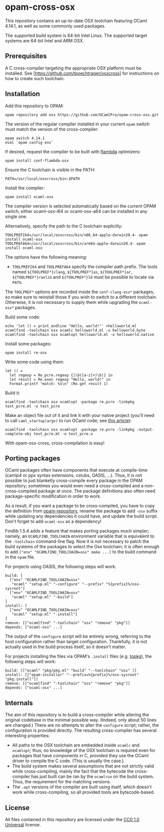 opam-cross-osx
==============

This repository contains an up-to-date OSX toolchain featuring OCaml 4.14.1, as well as some commonly used packages.

The supported build system is 64-bit Intel Linux. The supported target systems are 64-bit Intel and ARM OSX.

Prerequisites
-------------

A C cross-compiler targeting the appropriate OSX platform must be installed. See [https://github.com/tpoechtrager/osxcross] for instructions on how to create such toolchain.

Installation
------------

Add this repository to OPAM:

    opam repository add osx https://github.com/OCamlPro/opam-cross-osx.git

The version of the regular compiler installed in your current `opam` switch must match the version of the cross-compiler:

    opam switch 4.14.1
    eval `opam config env`

If desired, request the compiler to be built with [flambda][] optimizers:

    opam install conf-flambda-osx

[flambda]: https://caml.inria.fr/pub/docs/manual-ocaml/flambda.html

Ensure the C toolchain is visible in the PATH:

    PATH=/usr/local/osxcross/bin:$PATH

Install the compiler:

    opam install ocaml-osx

The compiler version is selected automatically based on the current OPAM switch;
either ocaml-osx-i64 or ocaml-osx-a64 can be installed in any single one.

Alternatively, specify the path to the C toolchain explicitly:

    TOOLPREFI64=/usr/local/osxcross/bin/x86_64-apple-darwin20.4- opam install ocaml-osx
    TOOLPREFA64=/usr/local/osxcross/bin/arm64-apple-darwin20.4- opam install ocaml-osx

The options have the following meaning:

  * `TOOLPREFI64` and `TOOLPREFA64` specify the compiler path prefix. The tools named `${TOOLPREF*}clang`, `${TOOLPREF*}as`, `${TOOLPREF*}ar`, `${TOOLPREF*}ranlib` and `${TOOLPREF*}ld` must be possible to locate via `PATH`.

The `TOOLPREF*` options are recorded inside the `conf-clang-osx*` packages, so make sure to reinstall those if you wish to switch to a different toolchain. Otherwise, it is not necessary to supply them while upgrading the `ocaml-osx*` packages.

Build some code:

    echo 'let () = print_endline "Hello, world!"' >helloworld.ml
    ocamlfind -toolchain osx ocamlc helloworld.ml -o helloworld.byte
    ocamlfind -toolchain osx ocamlopt helloworld.ml -o helloworld.native

Install some packages:

    opam install re-osx

Write some code using them:

    let () =
      let regexp = Re_pcre.regexp {|\b([a-z]+)\b|} in
      let result = Re.exec regexp "Hello, world!" in
      Format.printf "match: %s\n" (Re.get result 1)

Build it:

    ocamlfind -toolchain osx ocamlopt -package re.pcre -linkpkg test_pcre.ml -o test_pcre

Make an object file out of it and link it with your native project (you'll need to call `caml_startup(argv)` to run OCaml code; see [this article](http://www.mega-nerd.com/erikd/Blog/CodeHacking/Ocaml/calling_ocaml.html)):

    ocamlfind -toolchain osx ocamlopt -package re.pcre -linkpkg -output-complete-obj test_pcre.ml -o test_pcre.o

With opam-osx-cross, cross-compilation is easy!

Porting packages
----------------

OCaml packages often have components that execute at compile-time (camlp4 or ppx syntax extensions, cstubs, OASIS, ...). Thus, it is not possible to just blanketly cross-compile every package in the OPAM repository; sometimes you would even need a cross-compiled and a non-cross-compiled package at once. The package definitions also often need package-specific modification in order to work.

As a result, if you want a package to be cross-compiled, you have to copy the definition from [opam-repository](https://github.com/ocaml/opam-repository), rename the package to add `-osx` suffix while updating any dependencies it could have, and update the build script. Don't forget to add `ocaml-osx` as a dependency!

Findlib 1.5.4 adds a feature that makes porting packages much simpler; namely, an `OCAMLFIND_TOOLCHAIN` environment variable that is equivalent to the `-toolchain` command-line flag. Now it is not necessary to patch the build systems of the packages to select the Osx toolchain; it is often enough to add `["env" "OCAMLFIND_TOOLCHAIN=osx" make ...]` to the build command in the `opam` file.

For projects using OASIS, the following steps will work:

    build: [
      ["env" "OCAMLFIND_TOOLCHAIN=osx"
       "ocaml" "setup.ml" "-configure" "--prefix" "%{prefix}%/osx-sysroot"]
      ["env" "OCAMLFIND_TOOLCHAIN=osx"
       "ocaml" "setup.ml" "-build"]
    ]
    install: [
      ["env" "OCAMLFIND_TOOLCHAIN=osx"
       "ocaml" "setup.ml" "-install"]
    ]
    remove: [["ocamlfind" "-toolchain" "osx" "remove" "pkg"]]
    depends: ["ocaml-osx" ...]

The output of the `configure` script will be entirely wrong, referring to the host configuration rather than target configuration. Thankfully, it is not actually used in the build process itself, so it doesn't matter.

For projects installing the files via OPAM's `.install` files (e.g. [topkg](https://github.com/dbuenzli/topkg)), the following steps will work:

    build: [["ocaml" "pkg/pkg.ml" "build" "--toolchain" "osx" ]]
    install: [["opam-installer" "--prefix=%{prefix}%/osx-sysroot" "pkg.install"]]
    remove: [["ocamlfind" "-toolchain" "osx" "remove" "pkg"]]
    depends: ["ocaml-osx" ...]

Internals
---------

The aim of this repository is to build a cross-compiler while altering the original codebase in the minimal possible way. (Indeed, only about 50 lines are changed.) There are no attempts to alter the `configure` script; rather, the configuration is provided directly. The resulting cross-compiler has several interesting properties:

  * All paths to the OSX toolchain are embedded inside `ocamlc` and `ocamlopt`; thus, no knowledge of the OSX toolchain is required even for packages that have components in C, provided they use the OCaml driver to compile the C code. (This is usually the case.)
  * The build system makes several assumptions that are not strictly valid while cross-compiling, mainly the fact that the bytecode the cross-compiler has just built can be ran by the `ocamlrun` on the build system. Thus, the requirement for the matching versions.
  * The `.opt` versions of the compiler are built using itself, which doesn't work while cross-compiling, so all provided tools are bytecode-based.

License
-------

All files contained in this repository are licensed under the [CC0 1.0 Universal](https://creativecommons.org/publicdomain/zero/1.0/) license.
